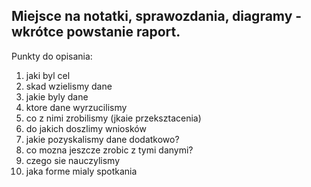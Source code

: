 ## Miejsce na notatki, sprawozdania, diagramy - wkrótce powstanie raport.

Punkty do opisania:
1. jaki byl cel
2. skad wzielismy dane
3. jakie byly dane
4. ktore dane wyrzucilismy
5. co z nimi zrobilismy (jkaie przeksztacenia)
6. do jakich doszlimy wniosków
7. jakie pozyskalismy dane dodatkowo?
8. co mozna jeszcze zrobic z tymi danymi?
9. czego sie nauczylismy
10. jaka forme mialy spotkania
